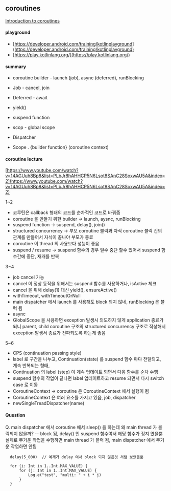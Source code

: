 


## coroutines

[Introduction to coroutines](https://developer.android.com/codelabs/basic-android-kotlin-training-introduction-coroutines)

#### playground
- [https://developer.android.com/training/kotlinplayground](https://developer.android.com/training/kotlinplayground)
- [https://play.kotlinlang.org/](https://play.kotlinlang.org/)


#### summary
- coroutine builder - launch (job), async (deferred), runBlocking
- Job - cancel, join
- Deferred - await
- yield()
- suspend function
- scop - global scope
- Dispatcher

- Scope . {builder function} (coroutine context)

#### coroutine lecture
[https://www.youtube.com/watch?v=14AGUuh8Bp8&list=PLbJr8hAHHCP5N6Lsot8SAnC28SoxwAU5A&index=2](https://www.youtube.com/watch?v=14AGUuh8Bp8&list=PLbJr8hAHHCP5N6Lsot8SAnC28SoxwAU5A&index=2)


1~2
- 코루틴은 callback 형태의 코드를 순차적인 코드로 바꿔줌
- coroutine 을 만들기 위한 builder ->  launch, aysnc, runBlocking
- suspend function -> suspend, delay(), join()
- structured concurrency -> 부모 coroutine 블럭과 자식 coroutine 블럭 간의 관계를 만들어서 자식이 끝나야 부모가 종료
- coroutine 이 thread 의 사용보다 성능이 좋음
- suspend / resume -> suspend 함수의 경우 일수 중단 할수 있어서 suspend 함수간에 중단, 재개를 반복


3~4
- job cancel 가능
- cancel 이 정상 동작을 위해서는 suspend 함수를 사용하거나, isActive 체크
- cancel 을 위해 delay(1) 대신 yield(), ensureActive()
- withTimeout, withTimeoutOrNull
- main dispatcher 에서 launch 를 사용해도 block 되지 않네, runBlocking 은 블럭 됨
- async
- GlobalScope 을 사용하면 exception 발생시 의도하지 않게 application 종료가 되니
parent, child coroutine 구조의  structured concurrency 구조로 작성해서 exception 발생서 종료가 전파되도록 하는게 좋음

5~6
- CPS (continuation passing style)
- label 로 구간을 나누고, Continuation(state) 를 suspend 함수 마다 전달되고, 계속 반복되는 형태, 
- Continuation 의 label (step) 이 계속 업데이트 되면서 다음 함수를 순차 수행
- suspend 함수의 작업이 끝나면 label 업데이트하고 resume 되면서 다시 switch case 로 이동
- CoroutineContext -> coroutine 은 CoroutineContext 에서 실행이 됨
- CoroutineContext 은 여러 요소를 가지고 있음, job, dispatcher
- newSingleTreadDispatcher(name)



#### Question
Q. main dispatcher 에서 coroutine 에서 sleep() 을 하는데 왜 main thread 가 블럭되지 않을까?
-- block 됨, delay() 인 suspend 함수여서 해당 함수가 정지 였을뿐
실제로 무거운 작업을 수행하면 main thread 가 블럭 됨,
main dispatcher 에서 무거운 작업하면 안됨
```
  delay(5_000)  // 예제가 delay 여서 block 되지 않은것 처럼 보였을뿐
```
```
  for (i: Int in 1..Int.MAX_VALUE) {  
	  for (j: Int in 1..Int.MAX_VALUE) {  
	      Log.e("test", "multi: " + i * j)  
      }  
  }
```
<!--stackedit_data:
eyJoaXN0b3J5IjpbLTEyMjIwMDQ0MDYsLTU2NzgxNDU2MSwtOD
U2Njc2NjM2LC0xODk1MTkxMjExLC0xNTA0MzI2MTkyLC0yOTc3
MTcxODEsLTEwMTg3MTA0MTUsLTE4NjUyODE2NjgsLTQ5NzIzNT
IzNSwtMTgzNzg3NTA5NiwxMjAwNDMyNDRdfQ==
-->